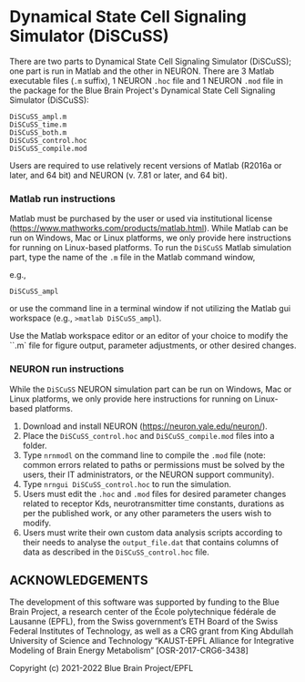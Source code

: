 # Dynamical State Cell Signaling Simulator (DiSCuSS)

There are two parts to Dynamical State Cell Signaling Simulator (DiSCuSS); one part is run in Matlab and the other in NEURON.
There are 3 Matlab executable files (`.m` suffix), 1 NEURON `.hoc` file and 1 NEURON `.mod` file in the package for the Blue Brain Project's Dynamical State Cell Signaling Simulator (DiSCuSS):

```
DiSCuSS_ampl.m
DiSCuSS_time.m
DiSCuSS_both.m
DiSCuSS_control.hoc
DiSCuSS_compile.mod
```

Users are required to use relatively recent versions of Matlab (R2016a or later, and 64 bit) and NEURON (v. 7.81 or later, and 64 bit).

### Matlab run instructions

Matlab must be purchased by the user or used via institutional license (https://www.mathworks.com/products/matlab.html).
While Matlab can be run on Windows, Mac or Linux platforms, we only provide here instructions for running on Linux-based platforms.
To run the `DiSCuSS` Matlab simulation part, type the name of the `.m` file in the Matlab command window,

e.g.,

```
DiSCuSS_ampl
```

or use the command line in a terminal window if not utilizing the Matlab gui workspace (e.g., `>matlab DiSCuSS_ampl`).

Use the Matlab workspace editor or an editor of your choice to modify the ``.m` file for figure output,
parameter adjustments, or other desired changes.


### NEURON run instructions

While the `DiSCuSS` NEURON simulation part can be run on Windows, Mac or Linux platforms, we only provide here instructions for running on Linux-based platforms.

1) Download and install NEURON (https://neuron.yale.edu/neuron/).
2) Place the `DiSCuSS_control.hoc` and `DiSCuSS_compile.mod` files into a folder.
3) Type `nrnmodl` on the command line to compile the `.mod` file (note: common errors related to paths or permissions must be solved by the users, their IT administrators, or the NEURON support community).
4) Type `nrngui DiSCuSS_control.hoc` to run the simulation.
5) Users must edit the `.hoc` and `.mod` files for desired parameter changes related to receptor Kds, neurotransmitter time constants, durations as per the published work, or any other parameters the users wish to modify.
6) Users must write their own custom data analysis scripts according to their needs to analyse the `output_file.dat` that contains columns of data as described in the `DiSCuSS_control.hoc` file.


## ACKNOWLEDGEMENTS

The development of this software was supported by funding to the Blue Brain Project, a research center of the École polytechnique fédérale de Lausanne (EPFL), from the Swiss government’s ETH Board of the Swiss Federal Institutes of Technology, as well as a CRG grant from King Abdullah University of Science and Technology “KAUST-EPFL Alliance for Integrative Modeling of Brain Energy Metabolism” [OSR-2017-CRG6-3438]

Copyright (c) 2021-2022 Blue Brain Project/EPFL
